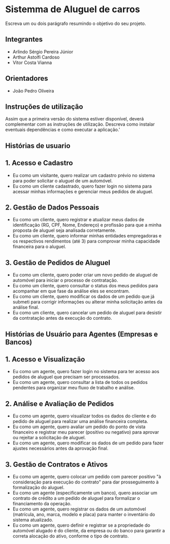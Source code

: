 # Sistemma de Aluguel de carros
Escreva um ou dois parágrafo resumindo o objetivo do seu projeto.

## Integrantes
* Arlindo Sérgio Pereira Júnior
* Arthur Astolfi Cardoso
* Vitor Costa Vianna
  
## Orientadores
* João Pedro Oliveira

## Instruções de utilização
Assim que a primeira versão do sistema estiver disponível, deverá complementar com as instruções de utilização. Descreva como instalar eventuais dependências e como executar a aplicação.'

## Histórias de usuario

## 1. Acesso e Cadastro
* Eu como um visitante, quero realizar um cadastro prévio no sistema para poder solicitar o aluguel de um automóvel.
* Eu como um cliente cadastrado, quero fazer login no sistema para acessar minhas informações e gerenciar meus pedidos de aluguel.

## 2. Gestão de Dados Pessoais
* Eu como um cliente, quero registrar e atualizar meus dados de identificação (RG, CPF, Nome, Endereço) e profissão para que a minha proposta de aluguel seja analisada corretamente.
* Eu como um cliente, quero informar minhas entidades empregadoras e os respectivos rendimentos (até 3) para comprovar minha capacidade financeira para o aluguel.

## 3. Gestão de Pedidos de Aluguel
* Eu como um cliente, quero poder criar um novo pedido de aluguel de automóvel para iniciar o processo de contratação.
* Eu como um cliente, quero consultar o status dos meus pedidos para acompanhar em que fase da análise eles se encontram.
* Eu como um cliente, quero modificar os dados de um pedido que já submeti para corrigir informações ou alterar minha solicitação antes da análise final.
* Eu como um cliente, quero cancelar um pedido de aluguel para desistir da contratação antes da execução do contrato.

## Histórias de Usuário para Agentes (Empresas e Bancos)

## 1. Acesso e Visualização
* Eu como um agente, quero fazer login no sistema para ter acesso aos pedidos de aluguel que precisam ser processados.
* Eu como um agente, quero consultar a lista de todos os pedidos pendentes para organizar meu fluxo de trabalho e análise.

## 2. Análise e Avaliação de Pedidos
* Eu como um agente, quero visualizar todos os dados do cliente e do pedido de aluguel para realizar uma análise financeira completa.
* Eu como um agente, quero avaliar um pedido do ponto de vista financeiro e registrar meu parecer (positivo ou negativo) para aprovar ou rejeitar a solicitação de aluguel.
* Eu como um agente, quero modificar os dados de um pedido para fazer ajustes necessários antes da aprovação final.

## 3. Gestão de Contratos e Ativos
* Eu como um agente, quero colocar um pedido com parecer positivo "à consideração para execução do contrato" para dar prosseguimento à formalização do aluguel.
* Eu como um agente (especificamente um banco), quero associar um contrato de crédito a um pedido de aluguel para formalizar o financiamento da operação.
* Eu como um agente, quero registrar os dados de um automóvel (matrícula, ano, marca, modelo e placa) para manter o inventário do sistema atualizado.
* Eu como um agente, quero definir e registrar se a propriedade do automóvel alugado é do cliente, da empresa ou do banco para garantir a correta alocação do ativo, conforme o tipo de contrato.
